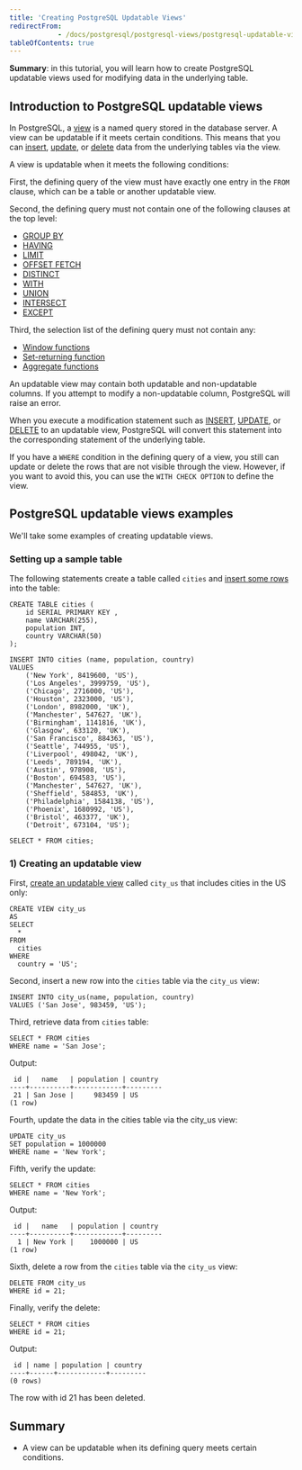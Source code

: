 ```yaml
---
title: 'Creating PostgreSQL Updatable Views'
redirectFrom: 
            - /docs/postgresql/postgresql-views/postgresql-updatable-views/
tableOfContents: true
---
```


**Summary**: in this tutorial, you will learn how to create PostgreSQL updatable views used for modifying data in the underlying table.

## Introduction to PostgreSQL updatable views

In PostgreSQL, a [view](/docs/postgresql/postgresql-views) is a named query stored in the database server. A view can be updatable if it meets certain conditions. This means that you can [insert](/docs/postgresql/postgresql-insert/), [update](https://www.postgresqltutorial.com/postgresql-tutorial/postgresql-update/), or [delete](https://www.postgresqltutorial.com/postgresql-tutorial/postgresql-delete) data from the underlying tables via the view.

A view is updatable when it meets the following conditions:

First, the defining query of the view must have exactly one entry in the `FROM` clause, which can be a table or another updatable view.

Second, the defining query must not contain one of the following clauses at the top level:

- [GROUP BY](/docs/postgresql/postgresql-group-by)
- [HAVING](/docs/postgresql/postgresql-having)
- [LIMIT](/docs/postgresql/postgresql-limit)
- [OFFSET FETCH](/docs/postgresql/postgresql-fetch)
- [DISTINCT](/docs/postgresql/postgresql-select-distinct)
- [WITH](/docs/postgresql/postgresql-cte)
- [UNION](/docs/postgresql/postgresql-union)
- [INTERSECT](/docs/postgresql/postgresql-intersect)
- [EXCEPT](/docs/postgresql/postgresql-tutorial/postgresql-except)

Third, the selection list of the defining query must not contain any:

- [Window functions](https://www.postgresqltutorial.com/postgresql-window-function/)
- [Set-returning function](https://www.postgresqltutorial.com/postgresql-plpgsql/plpgsql-function-returns-a-table/)
- [Aggregate functions](https://www.postgresqltutorial.com/postgresql-aggregate-functions/)

An updatable view may contain both updatable and non-updatable columns. If you attempt to modify a non-updatable column, PostgreSQL will raise an error.

When you execute a modification statement such as [INSERT](/docs/postgresql/postgresql-insert), [UPDATE](https://www.postgresqltutorial.com/postgresql-tutorial/postgresql-update/), or [DELETE](https://www.postgresqltutorial.com/postgresql-tutorial/postgresql-delete) to an updatable view, PostgreSQL will convert this statement into the corresponding statement of the underlying table.

If you have a `WHERE` condition in the defining query of a view, you still can update or delete the rows that are not visible through the view. However, if you want to avoid this, you can use the `WITH CHECK OPTION` to define the view.

## PostgreSQL updatable views examples

We'll take some examples of creating updatable views.

### Setting up a sample table

The following statements create a table called `cities` and [insert some rows](/docs/postgresql/postgresql-insert-multiple-rows) into the table:

```
CREATE TABLE cities (
    id SERIAL PRIMARY KEY ,
    name VARCHAR(255),
    population INT,
    country VARCHAR(50)
);

INSERT INTO cities (name, population, country)
VALUES
    ('New York', 8419600, 'US'),
    ('Los Angeles', 3999759, 'US'),
    ('Chicago', 2716000, 'US'),
    ('Houston', 2323000, 'US'),
    ('London', 8982000, 'UK'),
    ('Manchester', 547627, 'UK'),
    ('Birmingham', 1141816, 'UK'),
    ('Glasgow', 633120, 'UK'),
    ('San Francisco', 884363, 'US'),
    ('Seattle', 744955, 'US'),
    ('Liverpool', 498042, 'UK'),
    ('Leeds', 789194, 'UK'),
    ('Austin', 978908, 'US'),
    ('Boston', 694583, 'US'),
    ('Manchester', 547627, 'UK'),
    ('Sheffield', 584853, 'UK'),
    ('Philadelphia', 1584138, 'US'),
    ('Phoenix', 1680992, 'US'),
    ('Bristol', 463377, 'UK'),
    ('Detroit', 673104, 'US');

SELECT * FROM cities;
```

### 1) Creating an updatable view

First, [create an updatable view](/docs/postgresql/postgresql-views/managing-postgresql-views) called `city_us` that includes cities in the US only:

```
CREATE VIEW city_us
AS
SELECT
  *
FROM
  cities
WHERE
  country = 'US';
```

Second, insert a new row into the `cities` table via the `city_us` view:

```
INSERT INTO city_us(name, population, country)
VALUES ('San Jose', 983459, 'US');
```

Third, retrieve data from `cities` table:

```
SELECT * FROM cities
WHERE name = 'San Jose';
```

Output:

```
 id |   name   | population | country
----+----------+------------+---------
 21 | San Jose |     983459 | US
(1 row)
```

Fourth, update the data in the cities table via the city_us view:

```
UPDATE city_us
SET population = 1000000
WHERE name = 'New York';
```

Fifth, verify the update:

```
SELECT * FROM cities
WHERE name = 'New York';
```

Output:

```
 id |   name   | population | country
----+----------+------------+---------
  1 | New York |    1000000 | US
(1 row)
```

Sixth, delete a row from the `cities` table via the `city_us` view:

```
DELETE FROM city_us
WHERE id = 21;
```

Finally, verify the delete:

```
SELECT * FROM cities
WHERE id = 21;
```

Output:

```
 id | name | population | country
----+------+------------+---------
(0 rows)
```

The row with id 21 has been deleted.

## Summary

- A view can be updatable when its defining query meets certain conditions.
